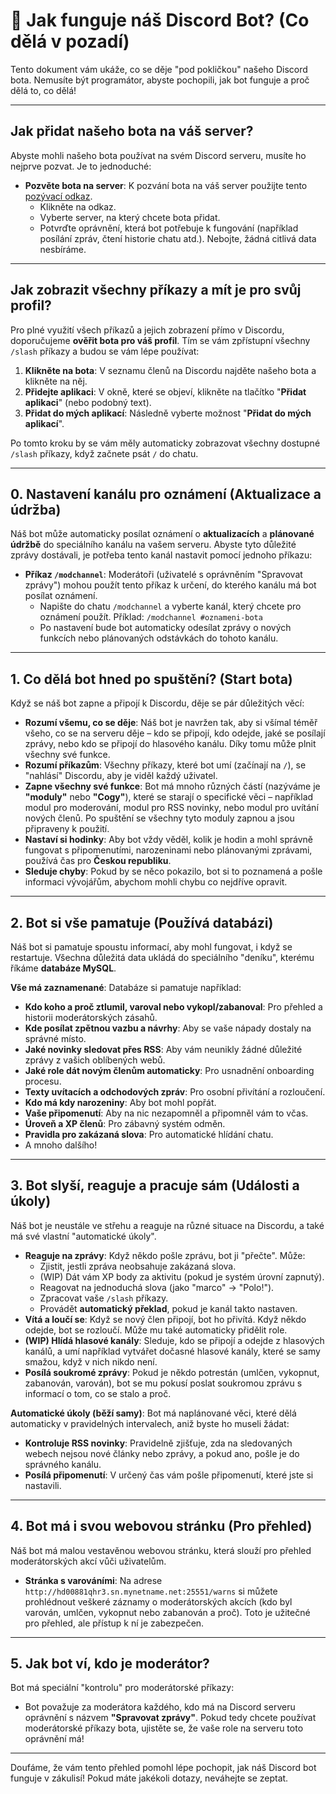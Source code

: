 # 🤖 Jak funguje náš Discord Bot? (Co dělá v pozadí)

Tento dokument vám ukáže, co se děje "pod pokličkou" našeho Discord bota. Nemusíte být programátor, abyste pochopili, jak bot funguje a proč dělá to, co dělá!

---

## Jak přidat našeho bota na váš server?

Abyste mohli našeho bota používat na svém Discord serveru, musíte ho nejprve pozvat. Je to jednoduché:

* **Pozvěte bota na server**: K pozvání bota na váš server použijte tento [pozývací odkaz](https://discord.com/api/oauth2/authorize?client_id=1028779810344447097&permissions=8&scope=bot%20applications.commands).
    * Klikněte na odkaz.
    * Vyberte server, na který chcete bota přidat.
    * Potvrďte oprávnění, která bot potřebuje k fungování (například posílání zpráv, čtení historie chatu atd.). Nebojte, žádná citlivá data nesbíráme.

---

## Jak zobrazit všechny příkazy a mít je pro svůj profil?

Pro plné využití všech příkazů a jejich zobrazení přímo v Discordu, doporučujeme **ověřit bota pro váš profil**. Tím se vám zpřístupní všechny `/slash` příkazy a budou se vám lépe používat:

1.  **Klikněte na bota**: V seznamu členů na Discordu najděte našeho bota a klikněte na něj.
2.  **Přidejte aplikaci**: V okně, které se objeví, klikněte na tlačítko "**Přidat aplikaci**" (nebo podobný text).
3.  **Přidat do mých aplikací**: Následně vyberte možnost "**Přidat do mých aplikací**".

Po tomto kroku by se vám měly automaticky zobrazovat všechny dostupné `/slash` příkazy, když začnete psát `/` do chatu.

---

## 0. Nastavení kanálu pro oznámení (Aktualizace a údržba)

Náš bot může automaticky posílat oznámení o **aktualizacích** a **plánované údržbě** do speciálního kanálu na vašem serveru. Abyste tyto důležité zprávy dostávali, je potřeba tento kanál nastavit pomocí jednoho příkazu:

* **Příkaz `/modchannel`**: Moderátoři (uživatelé s oprávněním "Spravovat zprávy") mohou použít tento příkaz k určení, do kterého kanálu má bot posílat oznámení.
    * Napište do chatu `/modchannel` a vyberte kanál, který chcete pro oznámení použít. Příklad: `/modchannel #oznameni-bota`
    * Po nastavení bude bot automaticky odesílat zprávy o nových funkcích nebo plánovaných odstávkách do tohoto kanálu.

---

## 1. Co dělá bot hned po spuštění? (Start bota)

Když se náš bot zapne a připojí k Discordu, děje se pár důležitých věcí:

* **Rozumí všemu, co se děje**: Náš bot je navržen tak, aby si všímal téměř všeho, co se na serveru děje – kdo se připojí, kdo odejde, jaké se posílají zprávy, nebo kdo se připojí do hlasového kanálu. Díky tomu může plnit všechny své funkce.
* **Rozumí příkazům**: Všechny příkazy, které bot umí (začínají na `/`), se "nahlásí" Discordu, aby je viděl každý uživatel.
* **Zapne všechny své funkce**: Bot má mnoho různých částí (nazýváme je **"moduly"** nebo **"Cogy"**), které se starají o specifické věci – například modul pro moderování, modul pro RSS novinky, nebo modul pro uvítání nových členů. Po spuštění se všechny tyto moduly zapnou a jsou připraveny k použití.
* **Nastaví si hodinky**: Aby bot vždy věděl, kolik je hodin a mohl správně fungovat s připomenutími, narozeninami nebo plánovanými zprávami, používá čas pro **Českou republiku**.
* **Sleduje chyby**: Pokud by se něco pokazilo, bot si to poznamená a pošle informaci vývojářům, abychom mohli chybu co nejdříve opravit.

---

## 2. Bot si vše pamatuje (Používá databázi)

Náš bot si pamatuje spoustu informací, aby mohl fungovat, i když se restartuje. Všechna důležitá data ukládá do speciálního "deníku", kterému říkáme **databáze MySQL**.

**Vše má zaznamenané**: Databáze si pamatuje například:

* **Kdo koho a proč ztlumil, varoval nebo vykopl/zabanoval**: Pro přehled a historii moderátorských zásahů.
* **Kde posílat zpětnou vazbu a návrhy**: Aby se vaše nápady dostaly na správné místo.
* **Jaké novinky sledovat přes RSS**: Aby vám neunikly žádné důležité zprávy z vašich oblíbených webů.
* **Jaké role dát novým členům automaticky**: Pro usnadnění onboarding procesu.
* **Texty uvítacích a odchodových zpráv**: Pro osobní přivítání a rozloučení.
* **Kdo má kdy narozeniny**: Aby bot mohl popřát.
* **Vaše připomenutí**: Aby na nic nezapomněl a připomněl vám to včas.
* **Úroveň a XP členů**: Pro zábavný systém odměn.
* **Pravidla pro zakázaná slova**: Pro automatické hlídání chatu.
* A mnoho dalšího!

---

## 3. Bot slyší, reaguje a pracuje sám (Události a úkoly)

Náš bot je neustále ve střehu a reaguje na různé situace na Discordu, a také má své vlastní "automatické úkoly".

* **Reaguje na zprávy**: Když někdo pošle zprávu, bot ji "přečte". Může:
    * Zjistit, jestli zpráva neobsahuje zakázaná slova.
    * (WIP) Dát vám XP body za aktivitu (pokud je systém úrovní zapnutý).
    * Reagovat na jednoduchá slova (jako "marco" -> "Polo!").
    * Zpracovat vaše `/slash` příkazy.
    * Provádět **automatický překlad**, pokud je kanál takto nastaven.
* **Vítá a loučí se**: Když se nový člen připojí, bot ho přivítá. Když někdo odejde, bot se rozloučí. Může mu také automaticky přidělit role.
* **(WIP) Hlídá hlasové kanály**: Sleduje, kdo se připojí a odejde z hlasových kanálů, a umí například vytvářet dočasné hlasové kanály, které se samy smažou, když v nich nikdo není.
* **Posílá soukromé zprávy**: Pokud je někdo potrestán (umlčen, vykopnut, zabanován, varován), bot se mu pokusí poslat soukromou zprávu s informací o tom, co se stalo a proč.

**Automatické úkoly (běží samy)**: Bot má naplánované věci, které dělá automaticky v pravidelných intervalech, aniž byste ho museli žádat:

* **Kontroluje RSS novinky**: Pravidelně zjišťuje, zda na sledovaných webech nejsou nové články nebo zprávy, a pokud ano, pošle je do správného kanálu.
* **Posílá připomenutí**: V určený čas vám pošle připomenutí, které jste si nastavili.

---

## 4. Bot má i svou webovou stránku (Pro přehled)

Náš bot má malou vestavěnou webovou stránku, která slouží pro přehled moderátorských akcí vůči uživatelům.

* **Stránka s varováními**: Na adrese `http://hd00881qhr3.sn.mynetname.net:25551/warns` si můžete prohlédnout veškeré záznamy o moderátorských akcích (kdo byl varován, umlčen, vykopnut nebo zabanován a proč). Toto je užitečné pro přehled, ale přístup k ní je zabezpečen.

---

## 5. Jak bot ví, kdo je moderátor?

Bot má speciální "kontrolu" pro moderátorské příkazy:

* Bot považuje za moderátora každého, kdo má na Discord serveru oprávnění s názvem **"Spravovat zprávy"**. Pokud tedy chcete používat moderátorské příkazy bota, ujistěte se, že vaše role na serveru toto oprávnění má!

---

Doufáme, že vám tento přehled pomohl lépe pochopit, jak náš Discord bot funguje v zákulisí! Pokud máte jakékoli dotazy, neváhejte se zeptat.
